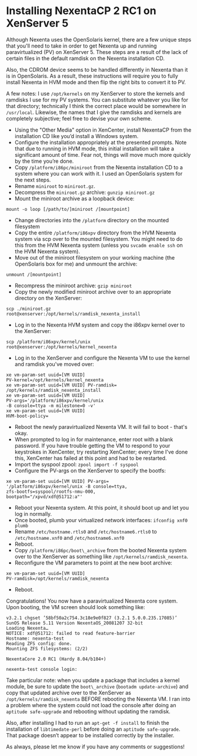 # Installing NexentaCP 2 RC1 on XenServer 5

Although Nexenta uses the OpenSolaris kernel, there are a few unique steps that you'll need to take in order to get Nexenta up and running paravirtualized (PV) on XenServer 5. These steps are a result of the lack of certain files in the default ramdisk on the Nexenta installation CD.

Also, the CDROM device seems to be handled differently in Nexenta than it is in OpenSolaris. As a result, these instructions will require you to fully install Nexenta in HVM mode and then flip the right bits to convert it to PV.

A few notes: I use `/opt/kernels` on my XenServer to store the kernels and ramdisks I use for my PV systems. You can substitute whatever you like for that directory; technically I think the correct place would be somewhere in `/usr/local`. Likewise, the names that I give the ramdisks and kernels are completely subjective; feel free to devise your own scheme.

* Using the "Other Media" option in XenCenter, install NexentaCP from the installation CD like you’d install a Windows system.
* Configure the installation appropriately at the presented prompts. Note that due to running in HVM mode, this initial installation will take a significant amount of time. Fear not, things will move much more quickly by the time you’re done.
* Copy `/platform/i86pc/miniroot` from the Nexenta installation CD to a system where you can work with it. I used an OpenSolaris system for the next steps.
* Rename `miniroot` to `miniroot.gz`.
* Decompress the `miniroot.gz` archive: `gunzip miniroot.gz`
* Mount the miniroot archive as a loopback device:

~~~~ {.bash}
mount -o loop [/path/to/]miniroot /[mountpoint]
~~~~

* Change directories into the `/platform` directory on the mounted filesystem
* Copy the entire `/platform/i86xpv` directory from the HVM Nexenta system via scp over to the mounted filesystem. You might need to do this from the HVM Nexenta system (unless you `svcadm enable ssh` on the HVM Nexenta system).
* Move out of the miniroot filesystem on your working machine (the OpenSolaris box for me) and unmount the archive:

~~~~ {.bash}
unmount /[mountpoint]
~~~~

* Recompress the miniroot archive: `gzip miniroot`
* Copy the newly modified miniroot archive over to an appropriate directory on the XenServer:

~~~~ {.bash]
scp ./miniroot.gz
root@xenserver:/opt/kernels/ramdisk_nexenta_install
~~~~

* Log in to the Nexenta HVM system and copy the i86xpv kernel over to the XenServer:

~~~~ {.bash}
scp /platform/i86xpv/kernel/unix
root@xenserver:/opt/kernels/kernel_nexenta
~~~~

* Log in to the XenServer and configure the Nexenta VM to use the kernel and ramdisk you've moved over:

~~~~ {.bash}
xe vm-param-set uuid=[VM UUID]
PV-kernel=/opt/kernels/kernel_nexenta
xe vm-param-set uuid=[VM UUID] PV-ramdisk=
/opt/kernels/ramdisk_nexenta_install
xe vm-param-set uuid=[VM UUID]
PV-args='/platform/i86xpv/kernel/unix
-B console=ttya -m milestone=0 -v'
xe vm-param-set uuid=[VM UUID]
HVM-boot-policy=
~~~~

* Reboot the newly paravirtualized Nexenta VM. It will fail to boot - that's okay.
* When prompted to log in for maintenance, enter root with a blank password. If you have trouble getting the VM to respond to your keystrokes in XenCenter, try restarting XenCenter; every time I've done this, XenCenter has failed at this point and had to be restarted.
* Import the syspool zpool: `zpool import -f syspool`
* Configure the PV-args on the XenServer to specify the bootfs:

~~~~ {.bash}
xe vm-param-set uuid=[VM UUID] PV-args=
'/platform/i86xpv/kernel/unix -B console=ttya,
zfs-bootfs=syspool/rootfs-nmu-000,
bootpath="/xpvd/xdf@51712:a"'
~~~~

* Reboot your Nexenta system. At this point, it should boot up and let you log in normally.
* Once booted, plumb your virtualized network interfaces: `ifconfig xnf0 plumb`
* Rename `/etc/hostname.rtls0` and `/etc/hostname6.rtls0` to `/etc/hostname.xnf0` and `/etc/hostname6.xnf0`
* Reboot.
* Copy `/platform/i86pc/boot\_archive` from the booted Nexenta system over to the XenServer as something like `/opt/kernels/ramdisk_nexenta`.
* Reconfigure the VM parameters to point at the new boot archive:

~~~~ {.bash}
xe vm-param-set uuid=[VM UUID]
PV-ramdisk=/opt/kernels/ramdisk_nexenta
~~~~

* Reboot.

Congratulations! You now have a paravirtualized Nexenta core system. Upon booting, the VM screen should look something like:

~~~~ {.bash}
v3.2.1 chgset ’58bf50a2c754.3c18e9e0f827 (3.2.1 5.0.0.235.17085)’
SunOS Release 5.11 Version NexentaOS_20081207 32-bit
Loading Nexenta…
NOTICE: xdf@51712: failed to read feature-barrier
Hostname: nexenta-test
Reading ZFS config: done.
Mounting ZFS filesystems: (2/2)

NexentaCore 2.0 RC1 (Hardy 8.04/b104+)

nexenta-test console login:
~~~~

Take particular note: when you update a package that includes a kernel module, be sure to update the `boot\_archive` (`bootadm update-archive`) and copy that updated archive over to the XenServer as `/opt/kernels/ramdisk_nexenta` BEFORE rebooting the Nexenta VM. I ran into a problem where the system could not load the console after doing an `aptitude safe-upgrade` and rebooting without updating the ramdisk.

Also, after installing I had to run an `apt-get -f install` to finish the installation of `libtimedate-perl` before doing an `aptitude safe-upgrade`. That package doesn’t appear to be installed correctly by the installer.

As always, please let me know if you have any comments or suggestions!
